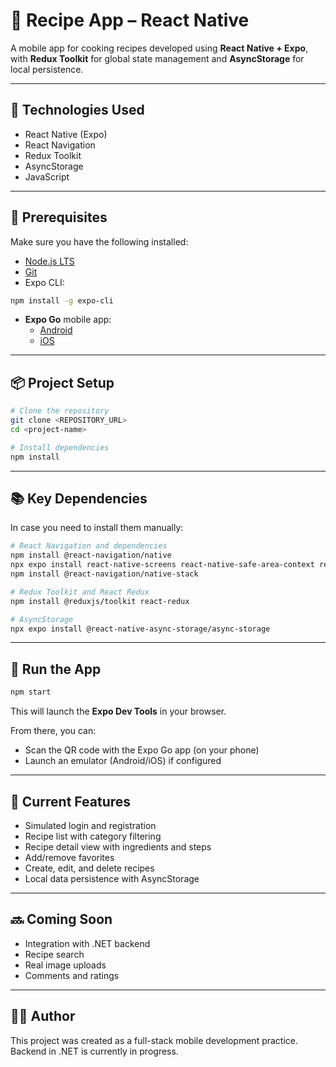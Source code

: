 
# 📱 Recipe App – React Native

A mobile app for cooking recipes developed using **React Native + Expo**, with **Redux Toolkit** for global state management and **AsyncStorage** for local persistence.

---

## 🚀 Technologies Used

- React Native (Expo)
- React Navigation
- Redux Toolkit
- AsyncStorage
- JavaScript

---

## 🧰 Prerequisites

Make sure you have the following installed:

- [Node.js LTS](https://nodejs.org/)
- [Git](https://git-scm.com/downloads)
- Expo CLI:

```bash
npm install -g expo-cli
```

- **Expo Go** mobile app:
  - [Android](https://play.google.com/store/apps/details?id=host.exp.exponent)
  - [iOS](https://apps.apple.com/app/expo-go/id982107779)

---

## 📦 Project Setup

```bash
# Clone the repository
git clone <REPOSITORY_URL>
cd <project-name>

# Install dependencies
npm install
```

---

## 📚 Key Dependencies

In case you need to install them manually:

```bash
# React Navigation and dependencies
npm install @react-navigation/native
npx expo install react-native-screens react-native-safe-area-context react-native-gesture-handler react-native-reanimated react-native-vector-icons
npm install @react-navigation/native-stack

# Redux Toolkit and React Redux
npm install @reduxjs/toolkit react-redux

# AsyncStorage
npx expo install @react-native-async-storage/async-storage
```

---

## 🧪 Run the App

```bash
npm start
```

This will launch the **Expo Dev Tools** in your browser.

From there, you can:
- Scan the QR code with the Expo Go app (on your phone)
- Launch an emulator (Android/iOS) if configured

---

## 🧠 Current Features

- Simulated login and registration
- Recipe list with category filtering
- Recipe detail view with ingredients and steps
- Add/remove favorites
- Create, edit, and delete recipes
- Local data persistence with AsyncStorage

---

## 🔜 Coming Soon

- Integration with .NET backend
- Recipe search
- Real image uploads
- Comments and ratings

---

## 👨‍💻 Author

This project was created as a full-stack mobile development practice. Backend in .NET is currently in progress.
```

